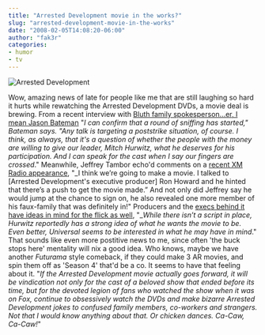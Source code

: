 ```yaml
---
title: "Arrested Development movie in the works?"
slug: "arrested-development-movie-in-the-works"
date: "2008-02-05T14:08:20-06:00"
author: "fak3r"
categories:
- humor
- tv
---
```


![Arrested Development](wp-content/uploads/2008/02/arrested_development-dinner.jpg)

Wow, amazing news of late for people like me that are still laughing so hard it hurts while rewatching the Arrested Development DVDs, a movie deal is brewing.  From a recent interview with [Bluth family spokesperson...er, I mean Jason Bateman](http://www.eonline.com/gossip/kristin/detail/index.jsp?uuid=15a310d7-61f0-49b6-ba57-092e60c397cb) "_I can confirm that a round of sniffing has started," Bateman says. "Any talk is targeting a poststrike situation, of course. I think, as always, that it's a question of whether the people with the money are willing to give our leader, Mitch Hurwitz, what he deserves for his participation. And I can speak for the cast when I say our fingers are crossed_."  Meanwhile, Jeffrey Tambor echo'd comments on a [recent XM Radio appearance](http://www.pagesix.com/story/big%2Barrested%2Bdevelopment), "_I think we’re going to make a movie. I talked to [Arrested Development's executive producer] Ron Howard and he hinted that there’s a push to get the movie made.” And not only did Jeffrey say he would jump at the chance to sign on, he also revealed one more member of his faux-family that was definitely in!"  Producers and the [execs behind it have ideas in mind for the flick as well](http://www.cinemablend.com/television/Break-Out-The-Cornballer-The-Bluths-May-Return-8664.html), "__While there isn’t a script in place, Hurwitz reportedly has a strong idea of what he wants the movie to be. Even better, Universal seems to be interested in what he may have in mind_."  That sounds like even more postitive news to me, since often 'the buck stops here' mentality will nix a good idea.  Who knows, maybe we have another _Futurama_ style comeback, if they could make 3 AR movies, and spin them off as 'Season 4' that'd be a co.  It seems to have that feeling about it.  "_If the Arrested Development movie actually goes forward, it will be vindication not only for the cast of a beloved show that ended before its time, but for the devoted legion of fans who watched the show when it was on Fox, continue to obsessively watch the DVDs and make bizarre Arrested Development jokes to confused family members, co-workers and strangers. Not that I would know anything about that. Or chicken dances. Ca-Caw, Ca-Caw!_"
